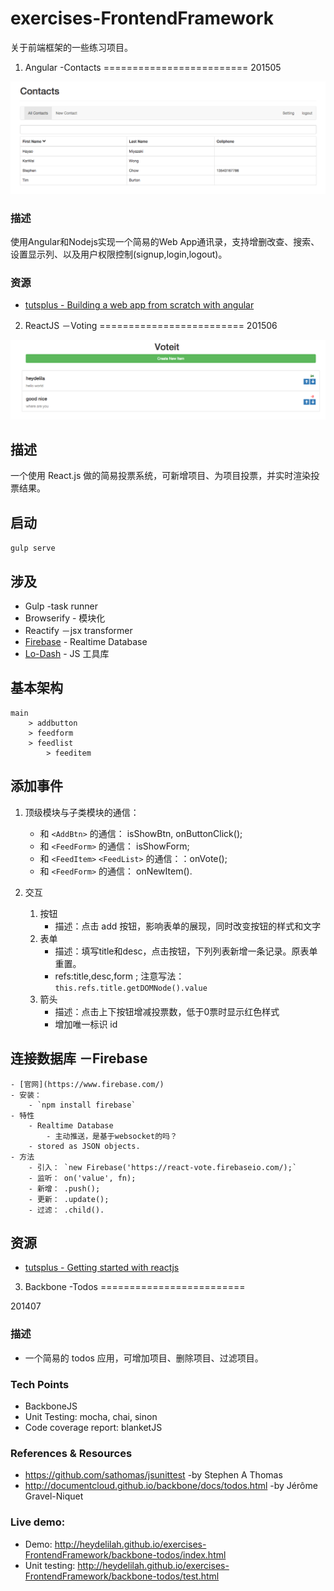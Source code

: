 exercises-FrontendFramework
===========================
关于前端框架的一些练习项目。

1. Angular -Contacts
=========================
201505

![angular-contacts](imgs/angular-contacts.png)

### 描述

使用Angular和Nodejs实现一个简易的Web App通讯录，支持增删改查、搜索、设置显示列、以及用户权限控制(signup,login,logout)。

### 资源
	
- [tutsplus - Building a web app from scratch with angular](https://code.tutsplus.com/courses/building-a-web-app-from-scratch-with-angularjs)

2. ReactJS －Voting
=========================
201506

![react-voting](imgs/react-voting.png)

## 描述

一个使用 React.js 做的简易投票系统，可新增项目、为项目投票，并实时渲染投票结果。

## 启动
`gulp serve`

## 涉及

- Gulp -task runner
- Browserify - 模块化
- Reactify －jsx transformer
- [Firebase](https://www.firebase.com/) - Realtime Database
- [Lo-Dash](https://lodash.com/docs) -  JS 工具库

## 基本架构

	main
		> addbutton
		> feedform
		> feedlist
			> feeditem

## 添加事件

1. 顶级模块与子类模块的通信：
	- 和 `<AddBtn>` 的通信： isShowBtn, onButtonClick();
	- 和 `<FeedForm>` 的通信： isShowForm;
	- 和 `<FeedItem>` `<FeedList>` 的通信：：onVote();	
	- 和 `<FeedForm>` 的通信： onNewItem().

2. 交互
	1. 按钮
		- 描述：点击 add 按钮，影响表单的展现，同时改变按钮的样式和文字
	2. 表单
		- 描述：填写title和desc，点击按钮，下列列表新增一条记录。原表单重置。
		- refs:title,desc,form ; 注意写法： `this.refs.title.getDOMNode().value`
	3. 箭头
		- 描述：点击上下按钮增减投票数，低于0票时显示红色样式
		- 增加唯一标识 id


## 连接数据库 －Firebase
	- [官网](https://www.firebase.com/)
	- 安装： 
		- `npm install firebase`
	- 特性
		- Realtime Database
			- 主动推送，是基于websocket的吗？
		- stored as JSON objects.
	- 方法
		- 引入： `new Firebase('https://react-vote.firebaseio.com/);`
		- 监听： on('value', fn);
		- 新增： .push();
		- 更新： .update();
		- 过滤： .child().


## 资源

- [tutsplus - Getting started with reactjs](https://code.tutsplus.com/courses/getting-started-with-reactjs/lessons/jsx-vs-reactdom)

3. Backbone -Todos
=========================

201407

### 描述
- 一个简易的 todos 应用，可增加项目、删除项目、过滤项目。

### Tech Points
- BackboneJS
- Unit Testing: mocha, chai, sinon
- Code coverage report: blanketJS

### References & Resources
- https://github.com/sathomas/jsunittest -by Stephen A Thomas
- http://documentcloud.github.io/backbone/docs/todos.html -by Jérôme Gravel-Niquet

###  Live demo:
- Demo: http://heydelilah.github.io/exercises-FrontendFramework/backbone-todos/index.html
- Unit testing: http://heydelilah.github.io/exercises-FrontendFramework/backbone-todos/test.html



